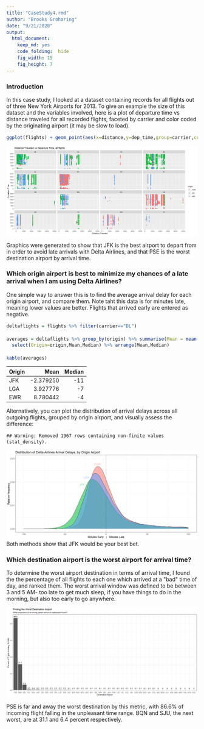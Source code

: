 ```yaml
---
title: "CaseStudy4.rmd"
author: "Brooks Groharing"
date: "9/21/2020"
output: 
  html_document: 
    keep_md: yes
    code_folding:  hide
    fig_width: 15
    fig_height: 7
---
```






### Introduction
In this case study, I looked at a dataset containing records for all flights out of three New York Airports for 2013. To give an example the size of this dataset and the variables involved, here is a plot of departure time vs distance traveled for all recorded flights, faceted by carrier and color coded by the originating airport (it may be slow to load).


```r
ggplot(flights) + geom_point(aes(x=distance,y=dep_time,group=carrier,color=origin)) + xlab("Distance Traveled") + ylab("Departure Time") + ggtitle("Distance Traveled vs Departure Time, all flights") + facet_wrap(~carrier)
```

![](CaseStudy4_files/figure-html/unnamed-chunk-2-1.png)<!-- -->

Graphics were generated to show that JFK is the best airport to depart from in order to avoid late arrivals with Delta Airlines, and that PSE is the worst destination airport by arrival time.

### Which origin airport is best to minimize my chances of a late arrival when I am using Delta Airlines?

One simple way to answer this is to find the average arrival delay for each origin airport, and compare them. Note taht this data is for minutes late, meaning lower values are better. Flights that arrived early are entered as negative.


```r
deltaflights = flights %>% filter(carrier=="DL") 

averages = deltaflights %>% group_by(origin) %>% summarise(Mean = mean(arr_delay,na.rm=TRUE),Median = median(arr_delay,na.rm = TRUE)) %>%
  select(Origin=origin,Mean,Median) %>% arrange(Mean,Median)

kable(averages)
```



|Origin |      Mean| Median|
|:------|---------:|------:|
|JFK    | -2.379250|    -11|
|LGA    |  3.927776|     -7|
|EWR    |  8.780442|     -4|
Alternatively, you can plot the distribution of arrival delays across all outgoing flights, grouped by origin airport, and  visually assess the difference:


```
## Warning: Removed 1967 rows containing non-finite values (stat_density).
```

![](CaseStudy4_files/figure-html/unnamed-chunk-4-1.png)<!-- -->
Both methods show that JFK would be your best bet.


### Which destination airport is the worst airport for arrival time?

To determine the worst airport destination in terms of arrival time, I found the the percentage of all flights to each one which arrived at a "bad" time of day, and ranked them. The worst arrival window was defined to be between 3 and 5 AM- too late to get much sleep, if you have things to do in the morning, but also too early to go anywhere. 

![](CaseStudy4_files/figure-html/unnamed-chunk-5-1.png)<!-- -->

PSE is far and away the worst destination by this metric, with 86.6% of incoming flight falling in the unpleasant time range. BQN and SJU, the next worst, are at 31.1 and 6.4 percent respectively.
